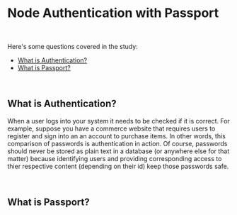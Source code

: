 # Node Authentication with Passport

<br>

Here's some questions covered in the study:

* [What is Authentication?](#)
* [What is Passport?](#)

<br>

## What is Authentication?
When a user logs into your system it needs to be checked if it is correct. For example, suppose you have a commerce website that requires users to register and sign into an an account to purchase items. In other words, this comparison of passwords is authentication in action.  Of course, passwords should never be stored as plain text in a database (or anywhere else for that matter) because identifying users and providing corresponding access to thier respective content (depending on their id) keep those passwords safe. 

<br>

## What is Passport?



<br>